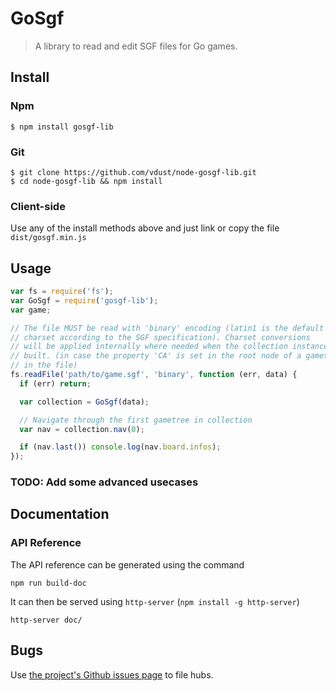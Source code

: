 # GoSgf

> A library to read and edit SGF files for Go games.


## Install

### Npm

    $ npm install gosgf-lib

### Git

    $ git clone https://github.com/vdust/node-gosgf-lib.git
    $ cd node-gosgf-lib && npm install

### Client-side

Use any of the install methods above and just link or copy the file
`dist/gosgf.min.js`


## Usage

```js
var fs = require('fs');
var GoSgf = require('gosgf-lib');
var game;

// The file MUST be read with 'binary' encoding (latin1 is the default
// charset according to the SGF specification). Charset conversions
// will be applied internally where needed when the collection instance is
// built. (in case the property 'CA' is set in the root node of a gametree
// in the file)
fs.readFile('path/to/game.sgf', 'binary', function (err, data) {
  if (err) return;

  var collection = GoSgf(data);

  // Navigate through the first gametree in collection
  var nav = collection.nav(0);

  if (nav.last()) console.log(nav.board.infos);
});
```

### TODO: Add some advanced usecases


## Documentation

### API Reference

The API reference can be generated using the command

    npm run build-doc

It can then be served using `http-server` (`npm install -g http-server`)

    http-server doc/


## Bugs

Use [the project's Github issues page][issues] to file hubs.


[issues]: https://github.com/vdust/node-gosgf-lib/issues
